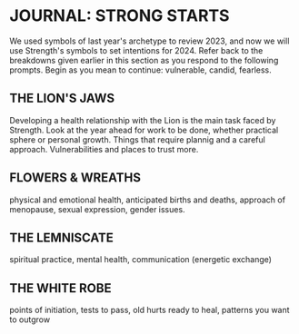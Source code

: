 # JOURNAL: STRONG STARTS

We used symbols of last year's archetype to review 2023, and now we will use Strength's symbols to set intentions for 2024. Refer back to the breakdowns given earlier in this section as you respond to the following prompts. Begin as you mean to continue: vulnerable, candid, fearless.

## THE LION'S JAWS

Developing a health relationship with the Lion is the main task faced by Strength. Look at the year ahead for work to be done, whether practical sphere or personal growth. Things that require plannig and a careful approach. Vulnerabilities and places to trust more.

## FLOWERS & WREATHS

physical and emotional health, anticipated births and deaths, approach of menopause, sexual expression, gender issues. 

## THE LEMNISCATE

spiritual practice, mental health, communication (energetic exchange)

## THE WHITE ROBE

points of initiation, tests to pass, old hurts ready to heal, patterns you want to outgrow
